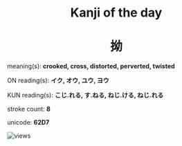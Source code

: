<h1 align="center">Kanji of the day</h1>
<h1 align="center">拗</h1>
<p align="left">meaning(s): <b>crooked, cross, distorted, perverted, twisted</b></p>
<p align="left">ON reading(s): <b>イク, オウ, ユウ, ヨウ</b></p>
<p align="left">KUN reading(s): <b>こじ.れる, す.ねる, ねじ.ける, ねじ.れる</b></p>
<p align="left">stroke count: <b>8</b></p>
<p align="left">unicode: <b>62D7</b></p>
<p align="left"><img src="https://komarev.com/ghpvc/?username=tristanwagner-kanjioftheday&label=Views&color=0e75b6&style=flat" alt="views"/></p>
